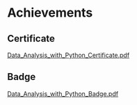 

# Achievements
## Certificate
[Data_Analysis_with_Python_Certificate.pdf](https://prod-files-secure.s3.us-west-2.amazonaws.com/03e82b26-cccb-4906-bb56-adabcbdc0655/1aa3a050-2338-4a85-85d5-899bad17a31c/Data_Analysis_with_Python_Certificate.pdf?X-Amz-Algorithm=AWS4-HMAC-SHA256&X-Amz-Content-Sha256=UNSIGNED-PAYLOAD&X-Amz-Credential=AKIAT73L2G45FSPPWI6X%2F20250104%2Fus-west-2%2Fs3%2Faws4_request&X-Amz-Date=20250104T131833Z&X-Amz-Expires=3600&X-Amz-Signature=2f67860fb8b9b6ae2501a197b172b2e7a315d4933d472a643be10b197e97d5d4&X-Amz-SignedHeaders=host&x-id=GetObject)
## Badge
[Data_Analysis_with_Python_Badge.pdf](https://prod-files-secure.s3.us-west-2.amazonaws.com/03e82b26-cccb-4906-bb56-adabcbdc0655/4fa9bcf8-b584-40dd-8775-c0bfadf6a6f0/Data_Analysis_with_Python_Badge.pdf?X-Amz-Algorithm=AWS4-HMAC-SHA256&X-Amz-Content-Sha256=UNSIGNED-PAYLOAD&X-Amz-Credential=AKIAT73L2G45FSPPWI6X%2F20250104%2Fus-west-2%2Fs3%2Faws4_request&X-Amz-Date=20250104T131833Z&X-Amz-Expires=3600&X-Amz-Signature=8e52eea00211783b2912de48f9abfc93c36b658867c0ad71cc9e05e9741a204a&X-Amz-SignedHeaders=host&x-id=GetObject)
